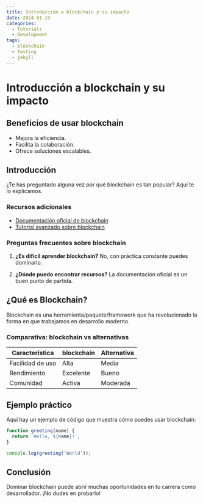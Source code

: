 ```yaml
---
title: Introducción a blockchain y su impacto
date: 2024-01-19
categories: 
  - Tutorials
  - Development
tags:
  - blockchain
  - testing
  - jekyll
---
```


# Introducción a blockchain y su impacto

## Beneficios de usar blockchain

- Mejora la eficiencia.
- Facilita la colaboración.
- Ofrece soluciones escalables.

## Introducción

¿Te has preguntado alguna vez por qué blockchain es tan popular? Aquí te lo explicamos.

### Recursos adicionales

- [Documentación oficial de blockchain](https://example.com)
- [Tutorial avanzado sobre blockchain](https://example.com/tutorial)

### Preguntas frecuentes sobre blockchain

1. **¿Es difícil aprender blockchain?**
   No, con práctica constante puedes dominarlo.

2. **¿Dónde puedo encontrar recursos?**
   La documentación oficial es un buen punto de partida.

## ¿Qué es Blockchain?

Blockchain es una herramienta/paquete/framework que ha revolucionado la forma en que trabajamos en desarrollo moderno.

### Comparativa: blockchain vs alternativas

| Característica | blockchain | Alternativa |
|---------------|-------------|------------|
| Facilidad de uso | Alta | Media |
| Rendimiento | Excelente | Bueno |
| Comunidad | Activa | Moderada |

## Ejemplo práctico

Aquí hay un ejemplo de código que muestra cómo puedes usar blockchain:

```javascript
function greeting(name) {
  return `Hello, ${name}!`;
}

console.log(greeting('World'));
```

## Conclusión

Dominar blockchain puede abrir muchas oportunidades en tu carrera como desarrollador. ¡No dudes en probarlo!